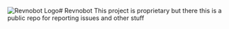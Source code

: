 ![Revnobot Logo](https://cdn.discordapp.com/avatars/898180745493876817/b9143144cef9e21c529ff729477449e8.png?size=32 "Revnobot Logo")# Revnobot
This project is proprietary but there this is a public repo for reporting issues and other stuff
